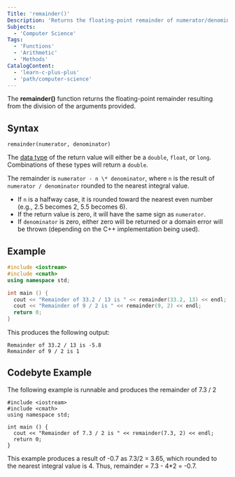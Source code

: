 ```yaml
---
Title: 'remainder()'
Description: 'Returns the floating-point remainder of numerator/denominator (rounded to the nearest number)'
Subjects:
  - 'Computer Science'
Tags:
  - 'Functions'
  - 'Arithmetic'
  - 'Methods'
CatalogContent:
  - 'learn-c-plus-plus'
  - 'path/computer-science'
---
```


The **remainder()** function returns the floating-point remainder resulting from the division of the arguments provided.

## Syntax

```pseudo
remainder(numerator, denominator)
```

The [data type](https://www.codecademy.com/resources/docs/cpp/data-types) of the return value will either be a `double`, `float`, or `long`. Combinations of these types will return a `double`.

The remainder is `numerator - n \* denominator`, where `n` is the result of `numerator / denominator` rounded to the nearest integral value.
- If `n` is a halfway case, it is rounded toward the nearest even number (e.g., 2.5 becomes 2, 5.5 becomes 6).
- If the return value is zero, it will have the same sign as `numerator`.
- If `denominator` is zero, either zero will be returned or a domain error will be thrown (depending on the C++ implementation being used).

## Example

```cpp
#include <iostream>
#include <cmath>
using namespace std;

int main () {
  cout << "Remainder of 33.2 / 13 is " << remainder(33.2, 13) << endl;
  cout << "Remainder of 9 / 2 is " << remainder(9, 2) << endl;
  return 0;
}
```

This produces the following output:

```shell
Remainder of 33.2 / 13 is -5.8
Remainder of 9 / 2 is 1
```

## Codebyte Example

The following example is runnable and produces the remainder of 7.3 / 2

```codebyte/cpp
#include <iostream>
#include <cmath>
using namespace std;

int main () {
  cout << "Remainder of 7.3 / 2 is " << remainder(7.3, 2) << endl;
  return 0;
}
```

This example produces a result of -0.7 as 7.3/2 = 3.65, which rounded to the nearest integral value is 4. Thus, remainder = 7.3 - 4\*2 = -0.7.
